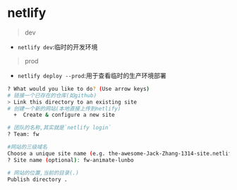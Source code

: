 # netlify

>dev

* `netlify dev`:临时的开发环境

>prod

* `netlify deploy --prod`:用于查看临时的生产环境部署

```bash
? What would you like to do? (Use arrow keys)
# 链接一个已存在的仓库(如github)
> Link this directory to an existing site
# 创建一个新的网站(本地直接上传到netlify)
  +  Create & configure a new site

# 团队的名称,其实就是`netlify login`
? Team: fw

#网站的三级域名
Choose a unique site name (e.g. the-awesome-Jack-Zhang-1314-site.netlify.app) or leave it blank for a random name. You can update the site name later.
? Site name (optional): fw-animate-lunbo

# 网站的位置,当前的目录(.)
Publish directory .
```
